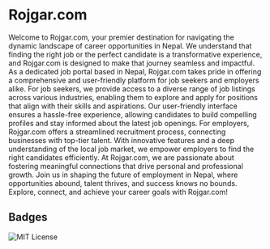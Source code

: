 
# Rojgar.com

Welcome to Rojgar.com, your premier destination for navigating the dynamic landscape of career opportunities in Nepal. We understand that finding the right job or the perfect candidate is a transformative experience, and Rojgar.com is designed to make that journey seamless and impactful.
As a dedicated job portal based in Nepal, Rojgar.com takes pride in offering a comprehensive and
user-friendly platform for job seekers and employers alike. For job seekers, we provide access to
a diverse range of job listings across various industries, enabling them to explore and apply for
positions that align with their skills and aspirations. Our user-friendly interface ensures a 
hassle-free experience, allowing candidates to build compelling profiles and stay informed about 
the latest job openings.
For employers, Rojgar.com offers a streamlined recruitment process, connecting businesses with 
top-tier talent. With innovative features and a deep understanding of the local job market, 
we empower employers to find the right candidates efficiently. At Rojgar.com, we are passionate 
about fostering meaningful connections that drive personal and professional growth. Join us in 
shaping the future of employment in Nepal, where opportunities abound, talent thrives, and success 
knows no bounds. Explore, connect, and achieve your career goals with Rojgar.com!

## Badges
![MIT License](https://img.shields.io/badge/License-MIT-green.svg)

